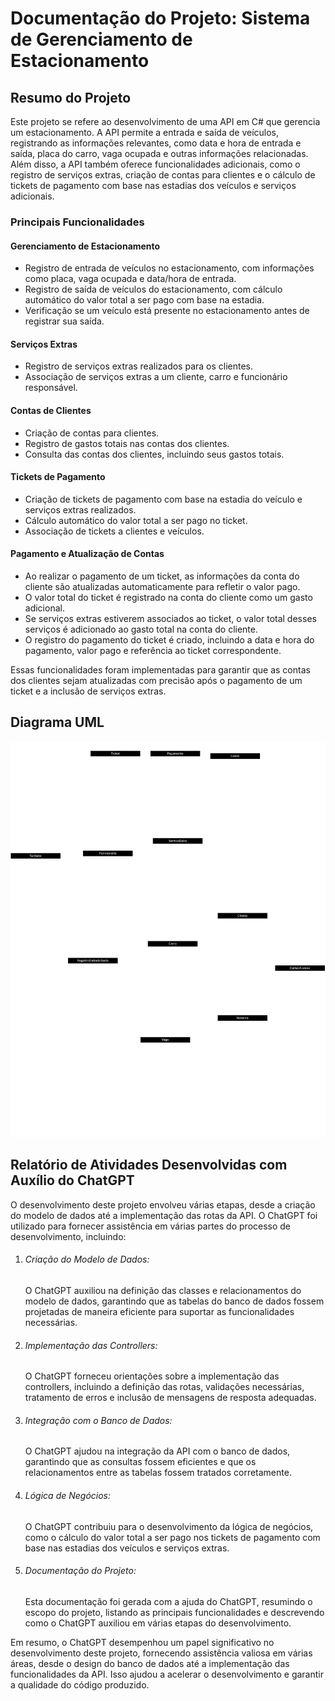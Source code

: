<h1>Documentação do Projeto: Sistema de Gerenciamento de Estacionamento</h1>

<h2>Resumo do Projeto</h2>

<p>Este projeto se refere ao desenvolvimento de uma API em C# que gerencia um estacionamento. 
A API permite a entrada e saída de veículos, registrando as informações relevantes, como data e hora de entrada e saída, placa do carro, 
vaga ocupada e outras informações relacionadas.
Além disso, a API também oferece funcionalidades adicionais, como o registro de serviços extras, 
criação de contas para clientes e o cálculo de tickets de pagamento com base nas estadias dos veículos e serviços adicionais.</p>

<h3>Principais Funcionalidades</h3>

<h4>Gerenciamento de Estacionamento</h4>
<ul>
    <li>Registro de entrada de veículos no estacionamento, com informações como placa, vaga ocupada e data/hora de entrada.</li>
    <li>Registro de saída de veículos do estacionamento, com cálculo automático do valor total a ser pago com base na estadia.</li>
    <li>Verificação se um veículo está presente no estacionamento antes de registrar sua saída.</li>
</ul>
<h4>Serviços Extras</h4>
<ul>
    <li>Registro de serviços extras realizados para os clientes.</li>
    <li>Associação de serviços extras a um cliente, carro e funcionário responsável.</li>
</ul>

<h4>Contas de Clientes</h4>
<ul>
    <li>Criação de contas para clientes.</li>
    <li>Registro de gastos totais nas contas dos clientes.</li>
    <li>Consulta das contas dos clientes, incluindo seus gastos totais.</li>
</ul>

<h4>Tickets de Pagamento</h4>
<ul>
    <li>Criação de tickets de pagamento com base na estadia do veículo e serviços extras realizados.</li>
    <li>Cálculo automático do valor total a ser pago no ticket.</li>
    <li>Associação de tickets a clientes e veículos.</li>
</ul>

<h4>Pagamento e Atualização de Contas</h4>
<ul>
    <li>Ao realizar o pagamento de um ticket, as informações da conta do cliente são atualizadas automaticamente para refletir o valor pago.</li>
    <li>O valor total do ticket é registrado na conta do cliente como um gasto adicional.</li>
    <li>Se serviços extras estiverem associados ao ticket, o valor total desses serviços é adicionado ao gasto total na conta do cliente.</li>
    <li>O registro do pagamento do ticket é criado, incluindo a data e hora do pagamento, valor pago e referência ao ticket correspondente.</li>
</ul>

<p>Essas funcionalidades foram implementadas para garantir que as contas dos clientes sejam atualizadas com precisão após o pagamento de um ticket e a inclusão de serviços extras.</p>
    
<h2>Diagrama UML</h2>

![Diagrama](./diagrama.png)
	
<h2>Relatório de Atividades Desenvolvidas com Auxílio do ChatGPT</h2>

<p>O desenvolvimento deste projeto envolveu várias etapas, desde a criação do modelo de dados até a implementação das rotas da API. 
O ChatGPT foi utilizado para fornecer assistência em várias partes do processo de desenvolvimento, incluindo:</p>

<ol>
    <li><h6>Criação do Modelo de Dados:</h6> O ChatGPT auxiliou na definição das classes e relacionamentos do modelo de dados, garantindo que as tabelas do banco de dados fossem projetadas de maneira eficiente para suportar as funcionalidades necessárias.</li>
    <li><h6>Implementação das Controllers:</h6> O ChatGPT forneceu orientações sobre a implementação das controllers, incluindo a definição das rotas, validações necessárias, tratamento de erros e inclusão de mensagens de resposta adequadas.</li>
    <li><h6>Integração com o Banco de Dados:</h6> O ChatGPT ajudou na integração da API com o banco de dados, garantindo que as consultas fossem eficientes e que os relacionamentos entre as tabelas fossem tratados corretamente.</li>
    <li><h6>Lógica de Negócios:</h6> O ChatGPT contribuiu para o desenvolvimento da lógica de negócios, como o cálculo do valor total a ser pago nos tickets de pagamento com base nas estadias dos veículos e serviços extras.</li>
    <li><h6>Documentação do Projeto:</h6> Esta documentação foi gerada com a ajuda do ChatGPT, resumindo o escopo do projeto, listando as principais funcionalidades e descrevendo como o ChatGPT auxiliou em várias etapas do desenvolvimento.</li>
</ol>

<p>Em resumo, o ChatGPT desempenhou um papel significativo no desenvolvimento deste projeto, fornecendo assistência valiosa em várias áreas, desde o design do banco de dados até a implementação das funcionalidades da API. Isso ajudou a acelerar o desenvolvimento e garantir a qualidade do código produzido.</p>